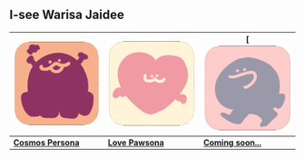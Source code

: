 

## I-see Warisa Jaidee

| [![Cosmos Persona](https://github.com/IseeJ/stuffs/blob/27fce089286e8660053c360b5ed33241059df096/Cosmos.gif?raw=true)](https://iseej.github.io/CosmosPersona/) | [![Love Pawsona](https://github.com/IseeJ/stuffs/blob/27fce089286e8660053c360b5ed33241059df096/Cupid.gif?raw=true)](https://iseej.github.io/LovePawsona/) | [![tbc](https://github.com/IseeJ/stuffs/blob/ca5816760972fe9a0ef65bfa9390ddbf985a7266/TBC.gif) |
|---|---|---|
| **[Cosmos Persona](https://iseej.github.io/CosmosPersona/)** | **[Love Pawsona](https://iseej.github.io/LovePawsona/)** | **[Coming soon...](https://www.instagram.com/izonfalzo/)** |



<!--[![Alt Text](https://raw.githubusercontent.com/IseeJ/Card/c329e8d9ba9a33b87d09ceee8bb03866b91cd3a8/C.PNG)](https://iseej.github.io/Card/)>




<!--- [Cosmos Persona](https://iseej.github.io/CosmosPersona/)
- [Love Pawsona](https://iseej.github.io/LovePawsona/)

![toplang](https://github-readme-stats.vercel.app/api/top-langs/?username=IseeJ&layout=donut&hide=Jupyter%20Notebook,%20GLSL)-->





<!--
**IseeJ/IseeJ** is a ✨ _special_ ✨ repository because its `README.md` (this file) appears on your GitHub profile.

Here are some ideas to get you started:

- 🔭 I’m currently working on ...
- 🌱 I’m currently learning ...
- 👯 I’m looking to collaborate on ...
- 🤔 I’m looking for help with ...
- 💬 Ask me about ...
- 📫 How to reach me: ...
- 😄 Pronouns: ...
- ⚡ Fun fact: ...
-->
